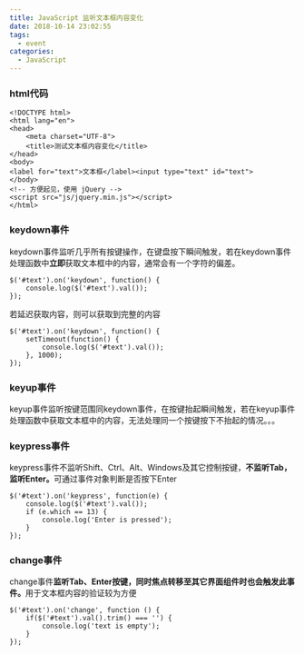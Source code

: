 ```yaml
---
title: JavaScript 监听文本框内容变化
date: 2018-10-14 23:02:55
tags:
  - event
categories:
  - JavaScript
---
```


### html代码

```
<!DOCTYPE html>
<html lang="en">
<head>
    <meta charset="UTF-8">
    <title>测试文本框内容变化</title>
</head>
<body>
<label for="text">文本框</label><input type="text" id="text">
</body>
<!-- 方便起见，使用 jQuery -->
<script src="js/jquery.min.js"></script>
</html>
```

<!-- more -->

### keydown事件

keydown事件监听几乎所有按键操作，在键盘按下瞬间触发，若在keydown事件处理函数中<b>立即</b>获取文本框中的内容，通常会有一个字符的偏差。

```
$('#text').on('keydown', function() {
	console.log($('#text').val());
});
```

若延迟获取内容，则可以获取到完整的内容

```
$('#text').on('keydown', function() {
	setTimeout(function() {
		console.log($('#text').val());
	}, 1000);
});
```

### keyup事件

keyup事件监听按键范围同keydown事件，在按键抬起瞬间触发，若在keyup事件处理函数中获取文本框中的内容，无法处理同一个按键按下不抬起的情况。。。

### keypress事件

keypress事件不监听Shift、Ctrl、Alt、Windows及其它控制按键，<b>不监听Tab，监听Enter。</b>可通过事件对象判断是否按下Enter

```
$('#text').on('keypress', function(e) {
	console.log($('#text').val());
	if (e.which == 13) {
		console.log('Enter is pressed');
	}
});
```

### change事件

change事件<b>监听Tab、Enter按键，同时焦点转移至其它界面组件时也会触发此事件。</b>用于文本框内容的验证较为方便

```
$('#text').on('change', function () {
    if($('#text').val().trim() === '') {
	    console.log('text is empty');
	}
});
```
